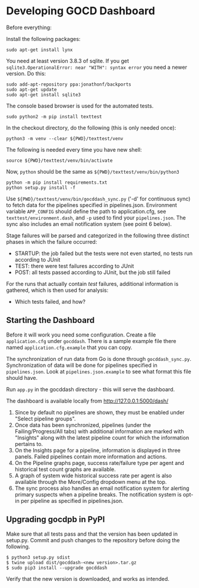 Developing GOCD Dashboard
=========================

Before everything:

Install the following packages:

    sudo apt-get install lynx

You need at least version 3.8.3 of sqlite. If you get
`sqlite3.OperationalError: near "WITH": syntax error`
you need a newer version. Do this:

    sudo add-apt-repository ppa:jonathonf/backports
    sudo apt-get update
    sudo apt-get install sqlite3

The console based browser is used for the automated tests.

    sudo python2 -m pip install texttest

In the checkout directory, do the following (this is only needed once):

    python3 -m venv --clear ${PWD}/texttest/venv

The following is needed every time you have  new shell:

    source ${PWD}/texttest/venv/bin/activate

Now, `python` should be the same as `${PWD}/texttest/venv/bin/python3`

    python -m pip install requirements.txt
    python setup.py install -f

Use `${PWD}/texttest/venv/bin/gocddash_sync.py` ('-d' for continuous sync)
to fetch data for the pipelines specified in pipelines.json. Environment
variable `APP_CONFIG` should define the path to application.cfg, see
`texttest/environment.dash`, and `-p` used to find your `pipelines.json`.
The sync also includes an email notification system (see point 6 below).

Stage failures will be parsed and categorized in the following three distinct
phases in which the failure occurred:

* STARTUP: the job failed but the tests were not even started, no tests run
  according to JUnit
* TEST: there were test failures according to JUnit
* POST: all tests passed according to JUnit, but the job still failed

For the runs that actually contain _test_ failures, additional information
is gathered, which is then used for analysis:

* Which tests failed, and how?


Starting the Dashboard
-----------------------

Before it will work you need some configuration. Create a file `application.cfg`
under `gocddash`. There is a sample example file there named
`application.cfg.example` that you can copy.

The synchronization of run data from Go is done through `gocddash_sync.py`.
Synchronization of data will be done for pipelines specified in `pipelines.json`.
Look at `pipelines.json.example` to see what format this file should have.

Run `app.py` in the gocddash directory - this will serve the dashboard.

The dashboard is available locally from http://127.0.0.1:5000/dash/
1. Since by default no pipelines are shown, they must be enabled under
   "Select pipeline groups".
2. Once data has been synchronized, pipelines (under the Failing/Progress/All tabs)
   with additional information are marked with "Insights" along with the latest
   pipeline count for which the information pertains to.
3. On the Insights page for a pipeline, information is displayed in three panels.
   Failed pipelines contain more information and actions.
4. On the Pipeline graphs page, success rate/failure type per agent and historical
   test count graphs are available.
5. A graph of system wide historical success rate per agent is also available through
   the More/Config dropdown menu at the top.
6. The sync process also handles an email notification system for alerting primary
   suspects when a pipeline breaks. The notification system is opt-in per pipeline
   as specified in pipelines.json.


Upgrading gocdpb in PyPI
------------------------

Make sure that all tests pass and that the version has been updated in setup.py.
Commit and push changes to the repository before doing the following.

    $ python3 setup.py sdist
    $ twine upload dist/gocddash-<new version>.tar.gz
    $ sudo pip3 install --upgrade gocddash

Verify that the new version is downloaded, and works as intended.
